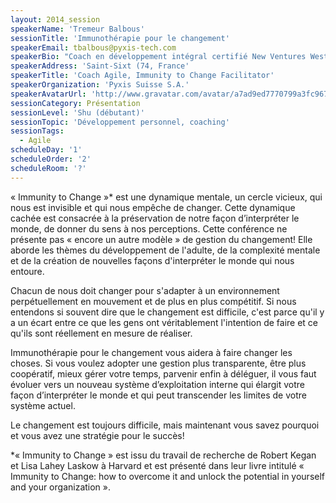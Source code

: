 ```yaml
---
layout: 2014_session
speakerName: 'Tremeur Balbous'
sessionTitle: 'Immunothérapie pour le changement'
speakerEmail: tbalbous@pyxis-tech.com
speakerBio: "Coach en développement intégral certifié New Ventures West, Professional Scrum Trainer certifié par Scrum.org, facilitateur Immunity to Change, conférencier, à Pyxis Suisse, Tremeur Balbous accompagne les équipes et les dirigeants d'organisations dans leur transition Agile. \nIl se définit comme le catalyseur d'une vie intentionnellement accomplie."
speakerAddress: 'Saint-Sixt (74, France'
speakerTitle: 'Coach Agile, Immunity to Change Facilitator'
speakerOrganization: 'Pyxis Suisse S.A.'
speakerAvatarUrl: 'http://www.gravatar.com/avatar/a7ad9ed7770799a3fc967a266c831d94?size=200&default=mm'
sessionCategory: Présentation
sessionLevel: 'Shu (débutant)'
sessionTopic: 'Développement personnel, coaching'
sessionTags:
  - Agile
scheduleDay: '1'
scheduleOrder: '2'
scheduleRoom: '?'
---
```


« Immunity to Change »* est une dynamique mentale, un cercle vicieux, qui nous est invisible et qui nous empêche de changer. Cette dynamique cachée est consacrée à la préservation de notre façon d’interpréter le monde, de donner du sens à nos perceptions.
Cette conférence ne présente pas « encore un autre modèle » de gestion du changement! Elle aborde les thèmes du développement de l'adulte, de la complexité mentale et de la création de nouvelles façons d'interpréter le monde qui nous entoure.

Chacun de nous doit changer pour s'adapter à un environnement perpétuellement en mouvement et de plus en plus compétitif. Si nous entendons si souvent dire que le changement est difficile, c'est parce qu'il y a un écart entre ce que les gens ont véritablement l'intention de faire et ce qu'ils sont réellement en mesure de réaliser.

Immunothérapie pour le changement vous aidera à faire changer les choses. Si vous voulez adopter une gestion plus transparente, être plus coopératif, mieux gérer votre temps, parvenir enfin à déléguer, il vous faut évoluer vers un nouveau système d’exploitation interne qui élargit votre façon d’interpréter le monde et qui peut transcender les limites de votre système actuel.

Le changement est toujours difficile, mais maintenant vous savez pourquoi et vous avez une stratégie pour le succès!


*« Immunity to Change » est issu du travail de recherche de Robert Kegan et Lisa Lahey Laskow à Harvard et est présenté dans leur livre intitulé « Immunity to Change: how to overcome it and unlock the potential in yourself and your organization ».

